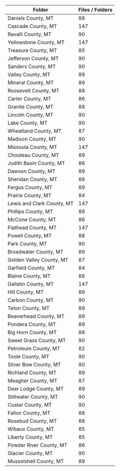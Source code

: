 | Folder                     |   Files / Folders |
|----------------------------|-------------------|
| Daniels County, MT         |                88 |
| Cascade County, MT         |               147 |
| Ravalli County, MT         |                90 |
| Yellowstone County, MT     |               147 |
| Treasure County, MT        |                85 |
| Jefferson County, MT       |                90 |
| Sanders County, MT         |                90 |
| Valley County, MT          |                89 |
| Mineral County, MT         |                89 |
| Roosevelt County, MT       |                88 |
| Carter County, MT          |                86 |
| Granite County, MT         |                88 |
| Lincoln County, MT         |                90 |
| Lake County, MT            |                90 |
| Wheatland County, MT       |                87 |
| Madison County, MT         |                90 |
| Missoula County, MT        |               147 |
| Chouteau County, MT        |                89 |
| Judith Basin County, MT    |                86 |
| Dawson County, MT          |                89 |
| Sheridan County, MT        |                88 |
| Fergus County, MT          |                89 |
| Prairie County, MT         |                84 |
| Lewis and Clark County, MT |               147 |
| Phillips County, MT        |                88 |
| McCone County, MT          |                86 |
| Flathead County, MT        |               147 |
| Powell County, MT          |                88 |
| Park County, MT            |                90 |
| Broadwater County, MT      |                89 |
| Golden Valley County, MT   |                87 |
| Garfield County, MT        |                84 |
| Blaine County, MT          |                88 |
| Gallatin County, MT        |               147 |
| Hill County, MT            |                89 |
| Carbon County, MT          |                90 |
| Teton County, MT           |                89 |
| Beaverhead County, MT      |                89 |
| Pondera County, MT         |                89 |
| Big Horn County, MT        |                88 |
| Sweet Grass County, MT     |                90 |
| Petroleum County, MT       |                82 |
| Toole County, MT           |                90 |
| Silver Bow County, MT      |                90 |
| Richland County, MT        |                89 |
| Meagher County, MT         |                87 |
| Deer Lodge County, MT      |                89 |
| Stillwater County, MT      |                90 |
| Custer County, MT          |                90 |
| Fallon County, MT          |                88 |
| Rosebud County, MT         |                88 |
| Wibaux County, MT          |                85 |
| Liberty County, MT         |                85 |
| Powder River County, MT    |                86 |
| Glacier County, MT         |                90 |
| Musselshell County, MT     |                89 |